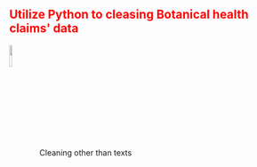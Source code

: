 <h2 style='color:red'> Utilize Python to cleasing Botanical health claims' data </h2> 
<div style =
            "align-items: center; display=flex">
  <img style="vertical-align:middle" src="https://user-images.githubusercontent.com/65596664/154809596-a7527236-4775-4832-bf69-7eba010c968a.png" width=10% height=10%>
  <span>Cleaning other than texts</span>
 </div>


